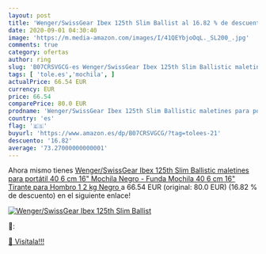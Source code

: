 ```yaml
---
layout: post
title: 'Wenger/SwissGear Ibex 125th Slim Ballist al 16.82 % de descuento'
date: 2020-09-01 04:30:40
image: 'https://m.media-amazon.com/images/I/41QEYbjoOqL._SL200_.jpg'
comments: true
category: ofertas
author: ring
slug: 'B07CRSVGCG-es Wenger/SwissGear Ibex 125th Slim Ballistic maletines para...'
tags: [ 'tole.es','mochila', ]
actualPrice: 66.54 EUR
currency: EUR
price: 66.54
comparePrice: 80.0 EUR
prodname: 'Wenger/SwissGear Ibex 125th Slim Ballistic maletines para portátil 40 6 cm  16"  Mochila Negro - Funda  Mochila  40 6 cm  16"   Tirante para Hombro  1 2 kg  Negro '
country: 'es'
flag: '🇪🇸'
buyurl: 'https://www.amazon.es/dp/B07CRSVGCG/?tag=tolees-21'
descuento: '16.82'
average: '73.27000000000001'
---
```


Ahora mismo tienes [Wenger/SwissGear Ibex 125th Slim Ballistic maletines para portátil 40 6 cm  16"  Mochila Negro - Funda  Mochila  40 6 cm  16"   Tirante para Hombro  1 2 kg  Negro ](https://www.amazon.es/dp/B07CRSVGCG/?tag=tolees-21) a 66.54 EUR (original: 80.0 EUR) (16.82 %  de descuento) en el siguiente enlace!

[![Wenger/SwissGear Ibex 125th Slim Ballist](https://m.media-amazon.com/images/I/41QEYbjoOqL._SL200_.jpg)](https://www.amazon.es/dp/B07CRSVGCG/?tag=tolees-21)

🔎:


[🛒 Visítala!!!](https://www.amazon.es/dp/B07CRSVGCG/?tag=tolees-21)
